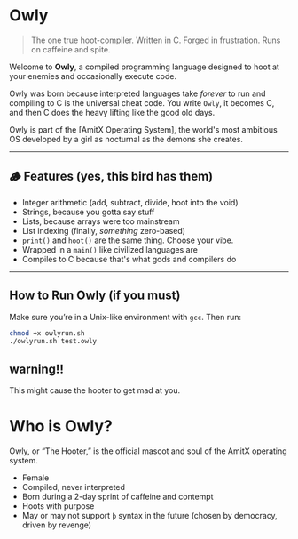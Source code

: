 # Owly

> The one true hoot-compiler. Written in C. Forged in frustration. Runs on caffeine and spite.

Welcome to **Owly**, a compiled programming language designed to hoot at your enemies and occasionally execute code.

Owly was born because interpreted languages take *forever* to run and compiling to C is the universal cheat code. You write `Owly`, it becomes C, and then C does the heavy lifting like the good old days.

Owly is part of the [AmitX Operating System], the world's most ambitious OS developed by a girl as nocturnal as the demons she creates.

---

## 🪵 Features (yes, this bird has them)

- Integer arithmetic (add, subtract, divide, hoot into the void)
- Strings, because you gotta say stuff
- Lists, because arrays were too mainstream
- List indexing (finally, *something* zero-based)
- `print()` and `hoot()` are the same thing. Choose your vibe.
- Wrapped in a `main()` like civilized languages are
- Compiles to C because that's what gods and compilers do

---

## How to Run Owly (if you must)

Make sure you’re in a Unix-like environment with `gcc`. Then run:

```bash
chmod +x owlyrun.sh
./owlyrun.sh test.owly
```
## warning!!
This might cause the hooter to get mad at you.

# Who is Owly?

Owly, or “The Hooter,” is the official mascot and soul of the AmitX operating system.

- Female
- Compiled, never interpreted
- Born during a 2-day sprint of caffeine and contempt
- Hoots with purpose
- May or may not support `þ` syntax in the future (chosen by democracy, driven by revenge)